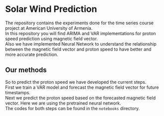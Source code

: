 # Solar Wind Prediction

The repository contains the experiments done for the time series course project at American University of Armenia. \
In this repository you will find ARIMA and VAR implementations for proton speed prediction using magnetic field vector. \
Also we have implemented Neural Network to understand the relationship between the magnetic field vector and proton speed to have better and more accurate prediction.

## Our methods

So to predict the proton speed we have developed the current steps. \
First we train a VAR model and forecast the magnetic field vector for future timestamps.\
Next we predict the proton speed based on the forecasted magnetic field vector. Here we are using the pretrained neural network. \
The codes for both steps can be found in the `notebooks` directory. 
